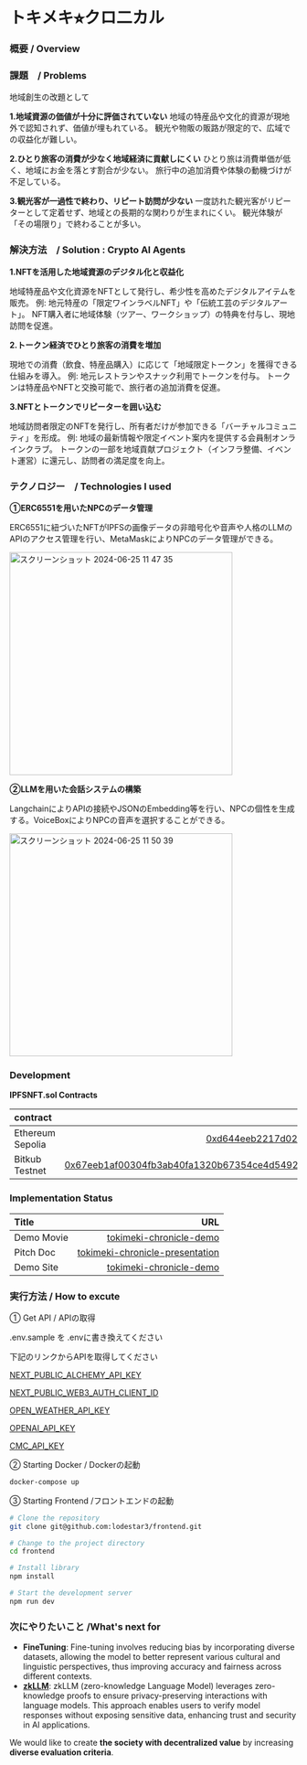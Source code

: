 # トキメキ⭐︎クロ二カル 

### 概要 / Overview


### 課題　/ Problems

地域創生の改題として

**1.地域資源の価値が十分に評価されていない**
地域の特産品や文化的資源が現地外で認知されず、価値が埋もれている。
観光や物販の販路が限定的で、広域での収益化が難しい。

**2.ひとり旅客の消費が少なく地域経済に貢献しにくい**
ひとり旅は消費単価が低く、地域にお金を落とす割合が少ない。
旅行中の追加消費や体験の動機づけが不足している。

**3.観光客が一過性で終わり、リピート訪問が少ない**
一度訪れた観光客がリピーターとして定着せず、地域との長期的な関わりが生まれにくい。
観光体験が「その場限り」で終わることが多い。


### 解決方法　/ Solution : Crypto AI Agents

**1.NFTを活用した地域資源のデジタル化と収益化**

地域特産品や文化資源をNFTとして発行し、希少性を高めたデジタルアイテムを販売。
例: 地元特産の「限定ワインラベルNFT」や「伝統工芸のデジタルアート」。
NFT購入者に地域体験（ツアー、ワークショップ）の特典を付与し、現地訪問を促進。

**2.トークン経済でひとり旅客の消費を増加**

現地での消費（飲食、特産品購入）に応じて「地域限定トークン」を獲得できる仕組みを導入。
例: 地元レストランやスナック利用でトークンを付与。
トークンは特産品やNFTと交換可能で、旅行者の追加消費を促進。

**3.NFTとトークンでリピーターを囲い込む**

地域訪問者限定のNFTを発行し、所有者だけが参加できる「バーチャルコミュニティ」を形成。
例: 地域の最新情報や限定イベント案内を提供する会員制オンラインクラブ。
トークンの一部を地域貢献プロジェクト（インフラ整備、イベント運営）に還元し、訪問者の満足度を向上。


### テクノロジー　/ Technologies I used

**①ERC6551を用いたNPCのデータ管理**

ERC6551に紐づいたNFTがIPFSの画像データの非暗号化や音声や人格のLLMのAPIのアクセス管理を行い、MetaMaskによりNPCのデータ管理ができる。

<img width="390" alt="スクリーンショット 2024-06-25 11 47 35" src="https://github.com/lodestar3/frontend/assets/31527310/8a5d0bfc-afb5-46de-aa94-f2132965c22e">

**②LLMを用いた会話システムの構築**

LangchainによりAPIの接続やJSONのEmbedding等を行い、NPCの個性を生成する。VoiceBoxによりNPCの音声を選択することができる。

<img width="390" alt="スクリーンショット 2024-06-25 11 50 39" src="https://github.com/lodestar3/frontend/assets/31527310/1261f1ad-8f88-43d4-ac02-75d67a278adb">

### Development

**IPFSNFT.sol Contracts**

| contract                   |                                                                                                                   contract address |
| :------------------------- | ---------------------------------------------------------------------------------------------------------------------------------: |
| Ethereum Sepolia    | [0xd644eeb2217d02f167e8865fff55079fc140e971](https://sepolia.etherscan.io/address/0xd644eeb2217d02f167e8865fff55079fc140e971)|
| Bitkub Testnet    | [0x67eeb1af00304fb3ab40fa1320b67354ce4d5492011c0cc642887a866b504e8e](https://testnet.bkcscan.com/tx/0x67eeb1af00304fb3ab40fa1320b67354ce4d5492011c0cc642887a866b504e8e)|

### Implementation Status

| Title          |                                                              URL |
| :------------- | ---------------------------------------------------------------: |
| Demo Movie      |                                      [tokimeki-chronicle-demo](https://youtu.be/agQj5_Lpucc)|
| Pitch Doc    |   [tokimeki-chronicle-presentation](https://www.canva.com/design/DAGchHryAAA/sK3Zmk4uzxb20zobgVyPXw/edit?utm_content=DAGchHryAAA&utm_campaign=designshare&utm_medium=link2&utm_source=sharebutton) |
| Demo Site     |                                 [tokimeki-chronicle-demo](https://tpfsg35rib.ap-northeast-1.awsapprunner.com/evaluate-1)| 


###  実行方法 / How to excute 
① Get API / APIの取得

.env.sample を .envに書き換えてください

下記のリンクからAPIを取得してください

  [NEXT_PUBLIC_ALCHEMY_API_KEY](https://www.alchemy.com/)
  
  [NEXT_PUBLIC_WEB3_AUTH_CLIENT_ID](https://web3auth.io/)

  [OPEN_WEATHER_API_KEY](https://hibi-update.org/other/openweathermap-api/)
  
  [OPENAI_API_KEY](https://platform.openai.com/api-keys)

  [CMC_API_KEY](https://coinmarketcap.com/api/)
  

② Starting Docker / Dockerの起動
```bash
docker-compose up
```

③ Starting Frontend /フロントエンドの起動
```bash
# Clone the repository
git clone git@github.com:lodestar3/frontend.git

# Change to the project directory
cd frontend

# Install library
npm install 

# Start the development server
npm run dev
```


### 次にやりたいこと /What's next for
- **FineTuning**: Fine-tuning involves reducing bias by incorporating diverse datasets, allowing the model to better represent various cultural and linguistic perspectives, thus improving accuracy and fairness across different contexts.
- **[zkLLM](https://github.com/jvhs0706/zkllm-ccs2024)**: zkLLM (zero-knowledge Language Model) leverages zero-knowledge proofs to ensure privacy-preserving interactions with language models. This approach enables users to verify model responses without exposing sensitive data, enhancing trust and security in AI applications.

We would like to create **the society with decentralized value** by increasing **diverse evaluation criteria**.


